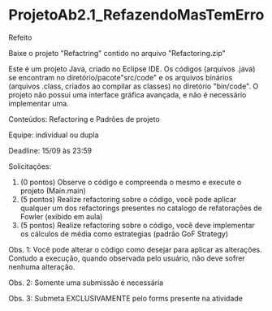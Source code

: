 # ProjetoAb2.1_RefazendoMasTemErro
Refeito

Baixe o projeto "Refactring" contido no arquivo "Refactoring.zip"

Este é um projeto Java, criado no Eclipse IDE. Os códigos (arquivos .java) se encontram no diretório/pacote"src/code" e os arquivos binários (arquivos .class, criados ao compilar as classes) no diretório "bin/code". O projeto não possui uma interface gráfica avançada, e não é necessário implementar uma.

Conteúdos: Refactoring e Padrões de projeto

Equipe: individual ou dupla

Deadline: 15/09 às 23:59

Solicitações:
1) (0 pontos) Observe o código e compreenda o mesmo e execute o projeto (Main.main)
2) (5 pontos) Realize refactoring sobre o código, você pode aplicar qualquer um  dos refactorings presentes no catalogo de refatorações de Fowler (exibido em aula)
3) (5 pontos) Realize refactoring sobre o código, você deve implementar os cálculos de média como estrategias (padrão GoF Strategy)

Obs. 1: Você pode alterar o código como desejar para aplicar as alterações. Contudo a execução, quando observada pelo usuário, não deve sofrer nenhuma alteração.


Obs. 2: Somente uma submissão é necessária


Obs. 3: Submeta EXCLUSIVAMENTE pelo forms presente na atividade
